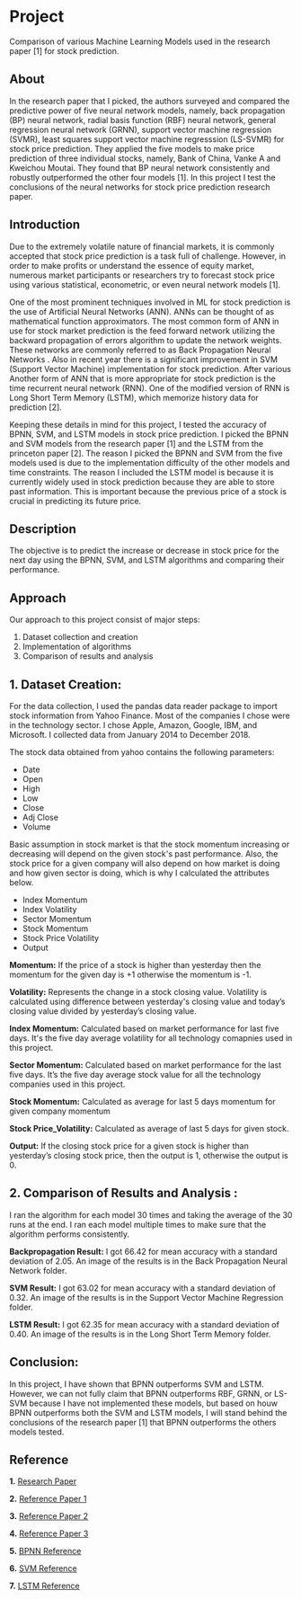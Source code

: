 # Project
Comparison of various Machine Learning Models used in the research paper [1] for stock prediction.

## About
In the research paper that I picked, the authors surveyed and compared the predictive power of five neural network models, namely, back propagation (BP) neural network, radial basis function (RBF) neural network, general regression neural network (GRNN), support vector machine regression (SVMR), least squares support vector machine regresssion (LS-SVMR) for stock price prediction. They applied the five models to make price prediction of three individual stocks, namely, Bank of China, Vanke A and Kweichou Moutai. They found that BP neural network consistently and robustly outperformed the other four models [1]. In this project I test the conclusions of the neural networks for stock price prediction research paper.

## Introduction
Due to the extremely volatile nature of financial markets, it is commonly accepted that stock price prediction is a task full of challenge. However, in order to make profits or understand the essence of equity market, numerous market participants or researchers try to forecast stock price using various statistical, econometric, or even neural network models [1].

One of the most prominent techniques involved in ML for stock prediction is the use of Artificial Neural Networks (ANN). ANNs can be thought of as mathematical function approximators. The most common form of ANN in use for stock market prediction is the feed forward network utilizing the backward propagation of errors algorithm to update the network weights. These networks are commonly referred to as Back Propagation Neural Networks . Also in recent year there is a significant improvement in SVM (Support Vector Machine) implementation for stock prediction. After various Another form of ANN that is more appropriate for stock prediction is the time recurrent neural network (RNN). One of the modified version of RNN is Long Short Term Memory (LSTM), which memorize history data for prediction [2].

Keeping these details in mind for this project, I tested the accuracy of BPNN, SVM, and LSTM models in stock price prediction. I picked the BPNN and SVM models from the research paper [1] and the LSTM from the princeton paper [2]. The reason I picked the BPNN and SVM from the five models used is due to the implementation difficulty of the other models and time constraints. The reason I included the LSTM  model is because it is currently widely used in stock prediction because they are able to store past information. This is important because the previous price of a stock is crucial in predicting its future price.

## Description
The objective is to predict the increase or decrease in stock price for the next day using the BPNN, SVM, and LSTM algorithms and comparing their performance.

## Approach
Our approach to this project consist of major steps:

1. Dataset collection and creation
2. Implementation of algorithms
3. Comparison of results and analysis

## 1.	Dataset Creation:
For the data collection, I used the pandas data reader package to import stock information from Yahoo Finance. Most of the companies I chose were in the technology sector. I chose Apple, Amazon, Google, IBM, and Microsoft. I collected data from January 2014 to December 2018.

The stock data obtained from yahoo contains the following parameters:

*   Date
*   Open
*   High
*   Low
*   Close
*   Adj Close
*   Volume

Basic assumption in stock market is that the stock momentum increasing or decreasing will depend on the given stock's past performance. Also, the stock price for a given company will also depend on how market is doing and how given sector is doing, which is why I calculated the attributes below.

*   Index Momentum
*   Index Volatility
*   Sector Momentum
*   Stock Momentum
*   Stock Price Volatility
*   Output

**Momentum:** If the price of a stock is higher than yesterday then the momentum for the given day is +1 otherwise the momentum is -1.

**Volatility:** Represents the change in a stock closing value. Volatility is calculated using difference between yesterday's closing value and today’s closing value divided by yesterday’s closing value.

**Index Momentum:** Calculated based on market performance for last five days. It's the five day average volatility for all technology comapnies used in this project.

**Sector Momentum:** Calculated based on market performance for the last five days. It’s the five day average stock value for all the technology companies used in this project.

**Stock Momentum:** Calculated as average for last 5 days momentum for given company momentum

**Stock Price_Volatility:** Calculated as average of last 5 days for given stock.

**Output:** If the closing stock price for a given stock is higher than yesterday’s closing stock price, then the output is 1, otherwise the output is 0.

## 2.	Comparison of Results and Analysis :

I ran the algorithm for each model 30 times and taking the average of the 30 runs at the end. I ran each model multiple times to make sure that the algorithm performs consistently.

**Backpropagation Result:**
I got 66.42 for mean accuracy with a standard deviation of 2.05. An image of the results is in the Back Propagation Neural Network folder.

**SVM Result:**
I got 63.02 for mean accuracy with a standard deviation of 0.32.  An image of the results is in the Support Vector Machine Regression folder.

**LSTM Result:**
I got 62.35 for mean accuracy with a standard deviation of 0.40.  An image of the results is in the Long Short Term Memory folder.

## Conclusion:

In this project, I have shown that BPNN outperforms SVM and LSTM. However, we can not fully claim that BPNN outperforms RBF, GRNN, or LS-SVM because I have not implemented these models, but based on houw BPNN outperforms both the SVM and LSTM models, I will stand behind the conclusions of the research paper [1] that BPNN outperforms the others models tested. 

## Reference
**1.**
[Research Paper](https://arxiv.org/pdf/1805.11317v1.pdf)

**2.**
[Reference Paper 1](https://www.cs.princeton.edu/sites/default/files/uploads/saahil_madge.pdf)

**3.**
[Reference Paper 2](https://link.springer.com/article/10.1007%2FBF00126626)

**4.**
[Reference Paper 3](https://ieeexplore-ieee-org.ezproxy.lib.vt.edu/document/859420?arnumber=859420&SID=EBSCO:edseee)

**5.**
[BPNN Reference](https://machinelearningmastery.com/implement-backpropagation-algorithm-scratch-python/)

**6.**
[SVM Reference](https://scikit-learn.org/stable/modules/svm.html)

**7.**
[LSTM Reference](https://machinelearningmastery.com/time-series-prediction-lstm-recurrent-neural-networks-python-keras/)

